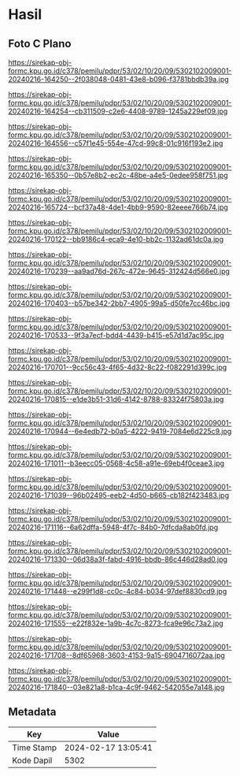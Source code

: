# Hasil

## Foto C Plano

https://sirekap-obj-formc.kpu.go.id/c378/pemilu/pdpr/53/02/10/20/09/5302102009001-20240216-164250--2f038048-0481-43e8-b096-f3781bbdb39a.jpg

https://sirekap-obj-formc.kpu.go.id/c378/pemilu/pdpr/53/02/10/20/09/5302102009001-20240216-164254--cb311509-c2e6-4408-9789-1245a229ef09.jpg

https://sirekap-obj-formc.kpu.go.id/c378/pemilu/pdpr/53/02/10/20/09/5302102009001-20240216-164556--c57f1e45-554e-47cd-99c8-01c916f193e2.jpg

https://sirekap-obj-formc.kpu.go.id/c378/pemilu/pdpr/53/02/10/20/09/5302102009001-20240216-165350--0b57e8b2-ec2c-48be-a4e5-0edee958f751.jpg

https://sirekap-obj-formc.kpu.go.id/c378/pemilu/pdpr/53/02/10/20/09/5302102009001-20240216-165724--bcf37a48-4de1-4bb9-9590-82eeee766b74.jpg

https://sirekap-obj-formc.kpu.go.id/c378/pemilu/pdpr/53/02/10/20/09/5302102009001-20240216-170122--bb9186c4-eca9-4e10-bb2c-1132ad61dc0a.jpg

https://sirekap-obj-formc.kpu.go.id/c378/pemilu/pdpr/53/02/10/20/09/5302102009001-20240216-170239--aa9ad76d-267c-472e-9645-312424d566e0.jpg

https://sirekap-obj-formc.kpu.go.id/c378/pemilu/pdpr/53/02/10/20/09/5302102009001-20240216-170403--b57be342-2bb7-4905-99a5-d50fe7cc46bc.jpg

https://sirekap-obj-formc.kpu.go.id/c378/pemilu/pdpr/53/02/10/20/09/5302102009001-20240216-170533--9f3a7ecf-bdd4-4439-b415-e57d1d7ac95c.jpg

https://sirekap-obj-formc.kpu.go.id/c378/pemilu/pdpr/53/02/10/20/09/5302102009001-20240216-170701--9cc56c43-4f65-4d32-8c22-f082291d399c.jpg

https://sirekap-obj-formc.kpu.go.id/c378/pemilu/pdpr/53/02/10/20/09/5302102009001-20240216-170815--e1de3b51-31d6-4142-8788-83324f75803a.jpg

https://sirekap-obj-formc.kpu.go.id/c378/pemilu/pdpr/53/02/10/20/09/5302102009001-20240216-170944--6e4edb72-b0a5-4222-9419-7084e6d225c9.jpg

https://sirekap-obj-formc.kpu.go.id/c378/pemilu/pdpr/53/02/10/20/09/5302102009001-20240216-171011--b3eecc05-0568-4c58-a91e-69eb4f0ceae3.jpg

https://sirekap-obj-formc.kpu.go.id/c378/pemilu/pdpr/53/02/10/20/09/5302102009001-20240216-171039--96b02495-eeb2-4d50-b665-cb182f423483.jpg

https://sirekap-obj-formc.kpu.go.id/c378/pemilu/pdpr/53/02/10/20/09/5302102009001-20240216-171116--6a62dffa-5948-4f7c-84b0-7dfcda8ab0fd.jpg

https://sirekap-obj-formc.kpu.go.id/c378/pemilu/pdpr/53/02/10/20/09/5302102009001-20240216-171330--06d38a3f-fabd-4916-bbdb-86c446d28ad0.jpg

https://sirekap-obj-formc.kpu.go.id/c378/pemilu/pdpr/53/02/10/20/09/5302102009001-20240216-171448--e299f1d8-cc0c-4c84-b034-97def8830cd9.jpg

https://sirekap-obj-formc.kpu.go.id/c378/pemilu/pdpr/53/02/10/20/09/5302102009001-20240216-171555--e22f832e-1a9b-4c7c-8273-fca9e96c73a2.jpg

https://sirekap-obj-formc.kpu.go.id/c378/pemilu/pdpr/53/02/10/20/09/5302102009001-20240216-171708--8df65968-3603-4153-9a15-6904716072aa.jpg

https://sirekap-obj-formc.kpu.go.id/c378/pemilu/pdpr/53/02/10/20/09/5302102009001-20240216-171840--03e821a8-b1ca-4c9f-9462-542055e7a148.jpg


## Metadata

| Key        | Value               |
| ---------- | ------------------- |
| Time Stamp | 2024-02-17 13:05:41 |
| Kode Dapil | 5302                |



